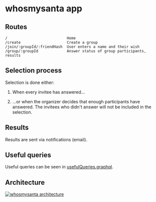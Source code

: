 # whosmysanta app

## Routes

```
/                           Home
/create                     Create a group
/join/:groupId/:friendHash  User enters a name and their wish
/group/:groupId             Answer status of group participants, results
```

## Selection process

Selection is done either:

1. When every invitee has answered...

2. ...or when the organizer decides that enough participants have answered. The invitees who didn't answer will not be included in the selection.

## Results

Results are sent via notifications (email).

## Useful queries

Useful queries can be seen in [usefulQueries.graphql](https://github.com/WhosMySanta/app/blob/master/usefulQueries.graphql).

## Architecture

[![whosmysanta architecture](https://cloud.githubusercontent.com/assets/1935696/22174244/c6f26ba2-dfd9-11e6-8e96-a06ce570b907.png)](https://drive.google.com/file/d/0Bz5sSk6lSOuOMU9iVHdqQU96bWc/view?ts=5883480e)
